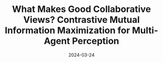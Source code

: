 ---
title: "What Makes Good Collaborative Views? Contrastive Mutual Information Maximization for Multi-Agent Perception"
collection: publications
category: 2024
date: 2024-03-24
permalink: /publication/What Makes Good Collaborative Views? Contrastive Mutual Information Maximization for Multi-Agent Perception
excerpt: 'Wanfang Su, <strong><u>Lixing Chen</u></strong>, Yang Bai, Xi Lin, Gaolei Li, Zhe Qu, Pan Zhou'
venue: 'Proceedings of the AAAI Conference on Artificial Intelligence'
paperurl: 'https://ojs.aaai.org/index.php/AAAI/article/view/29705'
---